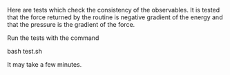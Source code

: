 Here are tests which check the consistency of the observables.  It is tested
that the force returned by the routine is negative gradient of the energy and
that the pressure is the gradient of the force.

Run the tests with the command

bash test.sh

It may take a few minutes.

